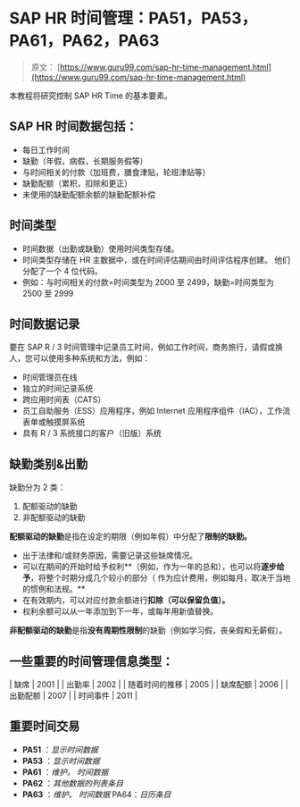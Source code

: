 # SAP HR 时间管理：PA51，PA53，PA61，PA62，PA63

> 原文： [https://www.guru99.com/sap-hr-time-management.html](https://www.guru99.com/sap-hr-time-management.html)

本教程将研究控制 SAP HR Time 的基本要素。

## **SAP HR 时间数据包括**：

*   每日工作时间
*   缺勤（年假，病假，长期服务假等）
*   与时间相关的付款（加班费，膳食津贴，轮班津贴等）
*   缺勤配额（累积，扣除和更正）
*   未使用的缺勤配额余额的缺勤配额补偿

## **时间类型**

*   时间数据（出勤或缺勤）使用时间类型存储。
*   时间类型存储在 HR 主数据中，或在时间评估期间由时间评估程序创建。 他们分配了一个 4 位代码。
*   例如：与时间相关的付款=时间类型为 2000 至 2499，缺勤=时间类型为 2500 至 2999

## **时间数据记录**

要在 SAP R / 3 时间管理中记录员工时间，例如工作时间，商务旅行，请假或换人，您可以使用多种系统和方法，例如：

*   时间管理员在线
*   独立的时间记录系统
*   跨应用时间表（CATS）
*   员工自助服务（ESS）应用程序，例如 Internet 应用程序组件（IAC），工作流表单或触摸屏系统
*   具有 R / 3 系统接口的客户（旧版）系统

## **缺勤类别&出勤**

缺勤分为 2 类：

1.  配额驱动的缺勤
2.  非配额驱动的缺勤

**配额驱动的缺勤**是指在设定的期限（例如年假）中分配了**限制的缺勤。**

*   出于法律和/或财务原因，需要记录这些缺席情况。
*   可以在期间的开始时给予权利**（例如，作为一年的总和），也可以将**逐步给予**，将整个时期分成几个较小的部分（ 作为应计费用，例如每月，取决于当地的惯例和法规。**
*   在有效期内，可以对应付款余额进行**扣除（可以保留负值）。**
*   权利余额可以从一年添加到下一年，或每年用新值替换。

**非配额驱动的缺勤**是指**没有周期性限制**的缺勤（例如学习假，丧亲假和无薪假）。

## **一些重要的时间管理信息类型**：

| 缺席 | 2001 |
| 出勤率 | 2002 |
| 随着时间的推移 | 2005 |
| 缺席配额 | 2006 |
| 出勤配额 | 2007 |
| 时间事件 | 2011 |

## **重要时间交易**

*   **PA51** ：*显示时间数据*
*   **PA53** ：*显示时间数据*
*   **PA61** ：*维护。 时间数据*
*   **PA62** ：*其他数据的列表条目*
*   **PA63** ：*维护。 时间数据* PA64：*日历条目*